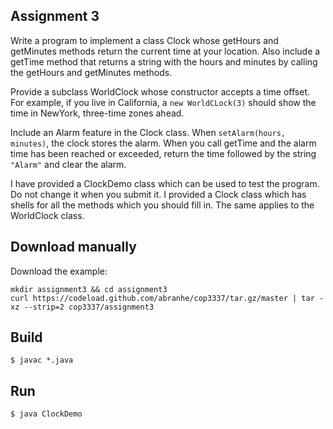 ## Assignment 3

Write a program to implement a class Clock whose getHours and getMinutes methods return the current time at your location. Also include a getTime method that returns a string with the hours and minutes by calling the getHours and getMinutes methods.

Provide a subclass WorldClock whose constructor accepts a time offset. For example, if you live in California, a `new WorldCLock(3)` should show the time in NewYork, three-time zones ahead.

Include an Alarm feature in the Clock class. When `setAlarm(hours, minutes)`, the clock stores the alarm. When you call getTime and the alarm time has been reached or exceeded, return the
time followed by the string `"Alarm"` and clear the alarm.

I have provided a ClockDemo class which can be used to test the program. Do not change it when you submit it. I provided a Clock class which has shells for all the methods which you should fill in. The same applies to the WorldClock class.

## Download manually

Download the example:

```
mkdir assignment3 && cd assignment3
curl https://codeload.github.com/abranhe/cop3337/tar.gz/master | tar -xz --strip=2 cop3337/assignment3
```

## Build

```
$ javac *.java
```

## Run

```
$ java ClockDemo
```